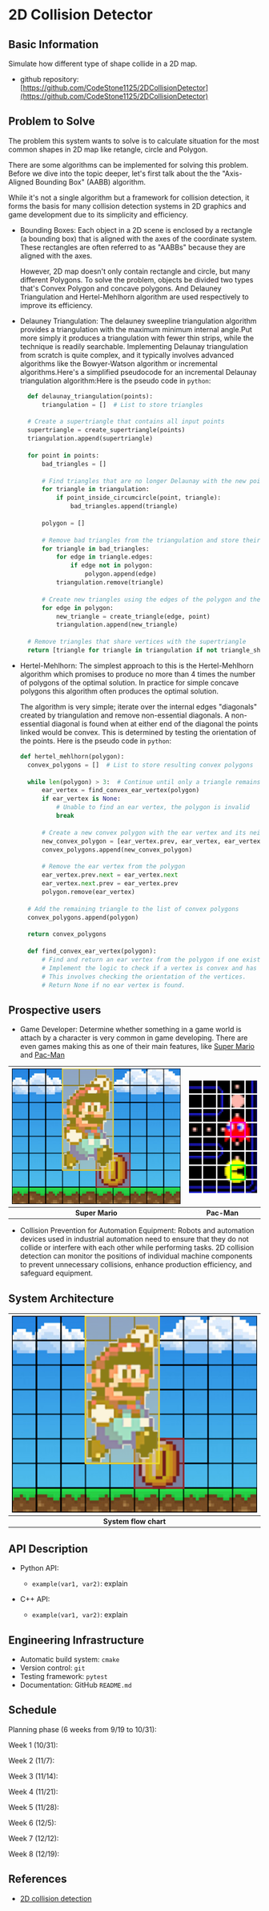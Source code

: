 # 2D Collision Detector


## Basic Information

Simulate how different type of shape collide in a 2D map.

* github repository: [https://github.com/CodeStone1125/2DCollisionDetector](https://github.com/CodeStone1125/2DCollisionDetector)

## Problem to Solve

The problem this system wants to solve is to calculate situation for the most common shapes in 2D map like retangle, circle and Polygon.

There are some algorithms can be implemented for solving this problem. Before we dive into the topic deeper, let's first talk about the the "Axis-Aligned Bounding Box" (AABB) algorithm. 

While it's not a single algorithm but a framework for collision detection, it forms the basis for many collision detection systems in 2D graphics and game development due to its simplicity and efficiency.

* Bounding Boxes: Each object in a 2D scene is enclosed by a rectangle (a bounding box) that is aligned with the axes of the coordinate system.
  These rectangles are often referred to as "AABBs" because they are aligned with the axes.

  However, 2D map doesn't only contain rectangle and circle, but many different Polygons.
  To solve the problem, objects be divided two types that's Convex Polygon and concave polygons. And Delauney Triangulation and Hertel-Mehlhorn algorithm are used respectively to improve its efficiency.

* Delauney Triangulation:
The delauney sweepline triangulation algorithm provides a triangulation with the maximum minimum internal angle.Put more simply it produces a triangulation with fewer thin strips, while the technique is readily searchable.
Implementing Delaunay triangulation from scratch is quite complex, and it typically involves advanced algorithms like the Bowyer-Watson algorithm or incremental algorithms.Here's a simplified pseudocode for an incremental Delaunay triangulation algorithm:Here is the pseudo code in `python`:

  ```python
    def delaunay_triangulation(points):
        triangulation = []  # List to store triangles
    
    # Create a supertriangle that contains all input points
    supertriangle = create_supertriangle(points)
    triangulation.append(supertriangle)
    
    for point in points:
        bad_triangles = []
        
        # Find triangles that are no longer Delaunay with the new point
        for triangle in triangulation:
            if point_inside_circumcircle(point, triangle):
                bad_triangles.append(triangle)
        
        polygon = []
        
        # Remove bad triangles from the triangulation and store their edges
        for triangle in bad_triangles:
            for edge in triangle.edges:
                if edge not in polygon:
                    polygon.append(edge)
            triangulation.remove(triangle)
        
        # Create new triangles using the edges of the polygon and the new point
        for edge in polygon:
            new_triangle = create_triangle(edge, point)
            triangulation.append(new_triangle)
    
    # Remove triangles that share vertices with the supertriangle
    return [triangle for triangle in triangulation if not triangle_shares_vertex_with_supertriangle(triangle)]

  ```

* Hertel-Mehlhorn: The simplest approach to this is the Hertel-Mehlhorn algorithm which promises to produce no more than 4 times the number of polygons of the optimal solution.
  In practice for simple concave polygons this algorithm often produces the optimal solution.

  The algorithm is very simple; iterate over the internal edges "diagonals" created by triangulation and remove non-essential diagonals.
  A non-essential diagonal is found when at either end of the diagonal the points linked would be convex. This is determined by testing the orientation of the points. Here is the pseudo code in `python`:

  ```python
  def hertel_mehlhorn(polygon):
    convex_polygons = []  # List to store resulting convex polygons
    
    while len(polygon) > 3:  # Continue until only a triangle remains
        ear_vertex = find_convex_ear_vertex(polygon)
        if ear_vertex is None:
            # Unable to find an ear vertex, the polygon is invalid
            break
        
        # Create a new convex polygon with the ear vertex and its neighbors
        new_convex_polygon = [ear_vertex.prev, ear_vertex, ear_vertex.next]
        convex_polygons.append(new_convex_polygon)
        
        # Remove the ear vertex from the polygon
        ear_vertex.prev.next = ear_vertex.next
        ear_vertex.next.prev = ear_vertex.prev
        polygon.remove(ear_vertex)
    
    # Add the remaining triangle to the list of convex polygons
    convex_polygons.append(polygon)
    
    return convex_polygons

    def find_convex_ear_vertex(polygon):
        # Find and return an ear vertex from the polygon if one exists
        # Implement the logic to check if a vertex is convex and has an "ear"
        # This involves checking the orientation of the vertices.
        # Return None if no ear vertex is found.

  ```

## Prospective users

* Game Developer: Determine whether something in a game world is attach by a character is very common in game developing. There are even games making this as one of their main features, like [Super Mario]() and [Pac-Man]()

| ![Super Mario](./pictures/Mario.png) | ![Pac-Man](./pictures/pacman.png) |
|:-----------------------------------:|:-----------------------------------:|
| **Super Mario** |**Pac-Man**|

* Collision Prevention for Automation Equipment: Robots and automation devices used in industrial automation need to ensure that they do not collide or interfere with each other while performing tasks.
  2D collision detection can monitor the positions of individual machine components to prevent unnecessary collisions, enhance production efficiency, and safeguard equipment.

## System Architecture



| ![](./pictures/Mario.png) |
|:-----------------------------------:|
| **System flow chart** |

## API Description

* Python API:
  * `example(var1, var2)`: explain

* C++ API:
  * `example(var1, var2)`: explain

## Engineering Infrastructure

* Automatic build system: `cmake`
* Version control: `git`
* Testing framework: `pytest`
* Documentation: GitHub `README.md`

## Schedule

Planning phase (6 weeks from 9/19 to 10/31): 

Week 1 (10/31): 

Week 2 (11/7): 

Week 3 (11/14): 

Week 4 (11/21): 

Week 5 (11/28): 

Week 6 (12/5): 

Week 7 (12/12): 

Week 8 (12/19): 

## References

* [2D collision detection](https://developer.mozilla.org/en-US/docs/Games/Techniques/2D_collision_detection)
